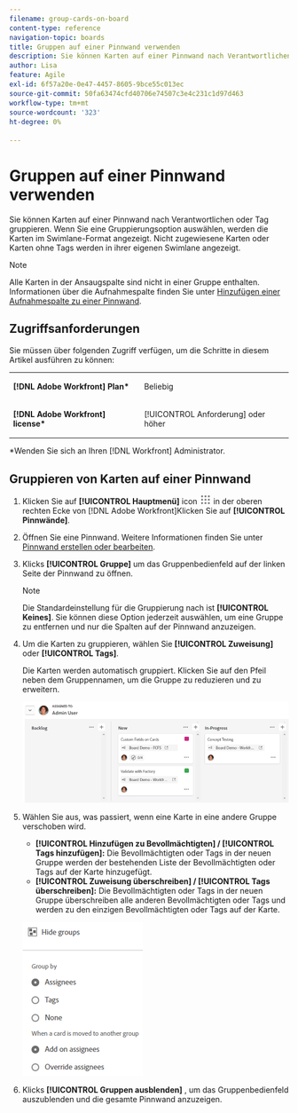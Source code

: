 ```yaml
---
filename: group-cards-on-board
content-type: reference
navigation-topic: boards
title: Gruppen auf einer Pinnwand verwenden
description: Sie können Karten auf einer Pinnwand nach Verantwortlichen oder Tag gruppieren. Wenn Sie eine Gruppierungsoption auswählen, werden die Karten im Swimlane-Format angezeigt.
author: Lisa
feature: Agile
exl-id: 6f57a20e-0e47-4457-8605-9bce55c013ec
source-git-commit: 50fa63474cfd40706e74507c3e4c231c1d97d463
workflow-type: tm+mt
source-wordcount: '323'
ht-degree: 0%

---
```


# Gruppen auf einer Pinnwand verwenden

Sie können Karten auf einer Pinnwand nach Verantwortlichen oder Tag gruppieren. Wenn Sie eine Gruppierungsoption auswählen, werden die Karten im Swimlane-Format angezeigt. Nicht zugewiesene Karten oder Karten ohne Tags werden in ihrer eigenen Swimlane angezeigt.

>[!NOTE]
>
>Alle Karten in der Ansaugspalte sind nicht in einer Gruppe enthalten. Informationen über die Aufnahmespalte finden Sie unter [Hinzufügen einer Aufnahmespalte zu einer Pinnwand](/help/quicksilver/agile/use-boards-agile-planning-tools/add-intake-column-to-board.md).

## Zugriffsanforderungen

Sie müssen über folgenden Zugriff verfügen, um die Schritte in diesem Artikel ausführen zu können:

<table style="table-layout:auto"> 
 <col> 
 </col> 
 <col> 
 </col> 
 <tbody> 
  <tr> 
   <td role="rowheader"><strong>[!DNL Adobe Workfront] Plan*</strong></td> 
   <td> <p>Beliebig</p> </td> 
  </tr> 
  <tr> 
   <td role="rowheader"><strong>[!DNL Adobe Workfront] license*</strong></td> 
   <td> <p>[!UICONTROL Anforderung] oder höher</p> </td> 
  </tr> 
 </tbody> 
</table>

&#42;Wenden Sie sich an Ihren [!DNL Workfront] Administrator.

## Gruppieren von Karten auf einer Pinnwand

1. Klicken Sie auf **[!UICONTROL Hauptmenü]** icon ![Hauptmenü](assets/main-menu-icon.png) in der oberen rechten Ecke von [!DNL Adobe Workfront]Klicken Sie auf **[!UICONTROL Pinnwände]**.
1. Öffnen Sie eine Pinnwand. Weitere Informationen finden Sie unter [Pinnwand erstellen oder bearbeiten](../../agile/get-started-with-boards/create-edit-board.md).
1. Klicks **[!UICONTROL Gruppe]** um das Gruppenbedienfeld auf der linken Seite der Pinnwand zu öffnen.

   >[!NOTE]
   >
   >Die Standardeinstellung für die Gruppierung nach ist **[!UICONTROL Keines]**. Sie können diese Option jederzeit auswählen, um eine Gruppe zu entfernen und nur die Spalten auf der Pinnwand anzuzeigen.

1. Um die Karten zu gruppieren, wählen Sie **[!UICONTROL Zuweisung]** oder **[!UICONTROL Tags]**.

   Die Karten werden automatisch gruppiert. Klicken Sie auf den Pfeil neben dem Gruppennamen, um die Gruppe zu reduzieren und zu erweitern.

   ![Gruppierte Karten auf einer Pinnwand](assets/group-by-assignee.png)

1. Wählen Sie aus, was passiert, wenn eine Karte in eine andere Gruppe verschoben wird.

   * **[!UICONTROL Hinzufügen zu Bevollmächtigten] / [!UICONTROL Tags hinzufügen]:** Die Bevollmächtigten oder Tags in der neuen Gruppe werden der bestehenden Liste der Bevollmächtigten oder Tags auf der Karte hinzugefügt.
   * **[!UICONTROL Zuweisung überschreiben] / [!UICONTROL Tags überschreiben]:** Die Bevollmächtigten oder Tags in der neuen Gruppe überschreiben alle anderen Bevollmächtigten oder Tags und werden zu den einzigen Bevollmächtigten oder Tags auf der Karte.

   ![[!UICONTROL Nach Optionen gruppieren]](assets/group-by-rail.png)

1. Klicks **[!UICONTROL Gruppen ausblenden]** , um das Gruppenbedienfeld auszublenden und die gesamte Pinnwand anzuzeigen.
